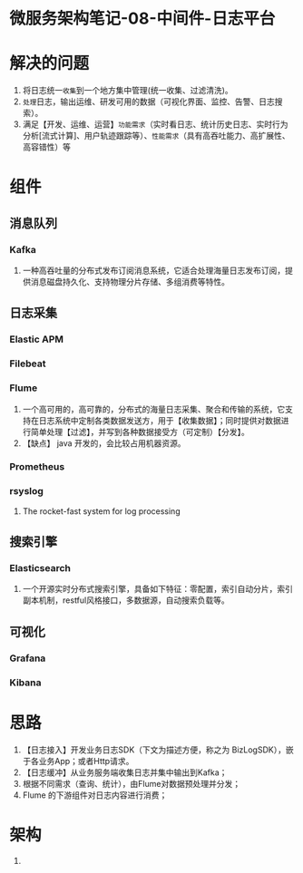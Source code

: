 # 微服务架构笔记-08-中间件-日志平台


# 解决的问题

1. 将日志统一`收集`到一个地方集中管理(统一收集、过滤清洗)。
2. `处理`日志，输出运维、研发可用的数据（可视化界面、监控、告警、日志搜索）。
3. 满足【开发、运维、运营】`功能需求`（实时看日志、统计历史日志、实时行为分析[流式计算]、用户轨迹跟踪等）、`性能需求`（具有高吞吐能力、高扩展性、高容错性）等

# 组件

## 消息队列

### Kafka 
1. 一种高吞吐量的分布式发布订阅消息系统，它适合处理海量日志发布订阅，提供消息磁盘持久化、支持物理分片存储、多组消费等特性。

## 日志采集

### Elastic APM


### Filebeat

### Flume
1. 一个高可用的，高可靠的，分布式的海量日志采集、聚合和传输的系统，它支持在日志系统中定制各类数据发送方，用于【收集数据】；同时提供对数据进行简单处理【过滤】，并写到各种数据接受方（可定制）【分发】。
2. 【缺点】 java 开发的，会比较占用机器资源。

### Prometheus

### rsyslog
1. The rocket-fast system for log processing

## 搜索引擎

### Elasticsearch
1. 一个开源实时分布式搜索引擎，具备如下特征：零配置，索引自动分片，索引副本机制，restful风格接口，多数据源，自动搜索负载等。

## 可视化

### Grafana

### Kibana

# 思路

1. 【日志接入】开发业务日志SDK（下文为描述方便，称之为 BizLogSDK），嵌于各业务App；或者Http请求。
2. 【日志缓冲】从业务服务端收集日志并集中输出到Kafka；
3. 根据不同需求（查询、统计），由Flume对数据预处理并分发；
4. Flume 的下游组件对日志内容进行消费；

# 架构
1. 
